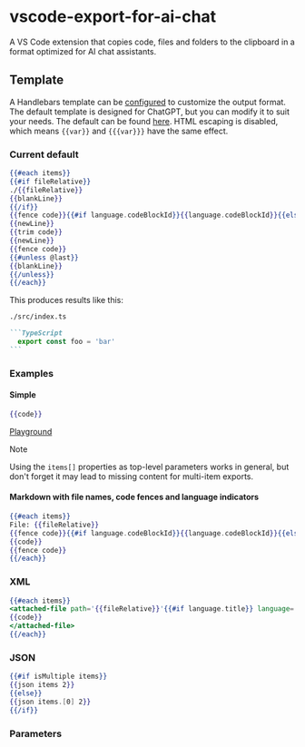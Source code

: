 # vscode-export-for-ai-chat

A VS Code extension that copies code, files and folders to the clipboard in a format optimized for AI chat assistants.

## Template

A Handlebars template can be [configured](vscode://settings/export-for-ai-chat.template) to customize the output format. The default template is designed for ChatGPT, but you can modify it to suit your needs. The default can be found [here](https://github.com/Jaid/vscode-export-for-ai-chat/blob/main/package.json#:~:text=export%2Dfor%2Dai%2Dchat.template). HTML escaping is disabled, which means `{{var}}` and `{{{var}}}` have the same effect.

### Current default

```hbs
{{#each items}}
{{#if fileRelative}}
./{{fileRelative}}
{{blankLine}}
{{/if}}
{{fence code}}{{#if language.codeBlockId}}{{language.codeBlockId}}{{else}}{{languageId}}{{/if}}
{{newLine}}
{{trim code}}
{{newLine}}
{{fence code}}
{{#unless @last}}
{{blankLine}}
{{/unless}}
{{/each}}
```

This produces results like this:

````markdown
./src/index.ts

```TypeScript
  export const foo = 'bar'
```
````

### Examples

#### Simple

```hbs
{{code}}
```
[Playground](https://handlebarsjs.com/playground.html#format=1&currentExample=%7B%22template%22%3A%22%7B%7Bcode%7D%7D%22%2C%22partials%22%3A%5B%5D%2C%22input%22%3A%22%7B%5Cn%20%20code%3A%20'export%20default%201'%5Cn%7D%5Cn%22%2C%22output%22%3A%22export%20default%201%22%2C%22preparationScript%22%3A%22%22%2C%22handlebarsVersion%22%3A%224.7.8%22%7D)

> [!NOTE]
> Using the `items[]` properties as top-level parameters works in general, but don't forget it may lead to missing content for multi-item exports.

#### Markdown with file names, code fences and language indicators

```hbs
{{#each items}}
File: {{fileRelative}}
{{fence code}}{{#if language.codeBlockId}}{{language.codeBlockId}}{{else}}{{languageId}}{{/if}}
{{code}}
{{fence code}}
{{/each}}
```

### XML

```hbs
{{#each items}}
<attached-file path='{{fileRelative}}'{{#if language.title}} language='{{language.title}}'{{/if}}>
{{code}}
</attached-file>
{{/each}}
```
### JSON

```hbs
{{#if isMultiple items}}
{{json items 2}}
{{else}}
{{json items.[0] 2}}
{{/if}}
```

### Parameters

<!-- LEGACY TABLE name|description|type|availability
---|---|---|---
newLine|a static newline character|string|always
blankLine|a static newline-newline sequence|string|always
workspaceName|name of the workspace|string|always
workspaceFolder|absolute file system path of the workspace folder|string|when workspace is open
workspaceFolderName|name of the workspace folder|string|when workspace is open
items|array of exported items with their metadata|array|always
items[].code|the code/text content|string|when item has text content
items[].languageId|VS Code language identifier (e.g., "typescript", "javascript")|string|when language is detected
items[].language|language object with title and codeBlockId|object|when language is mapped
items[].language.title|human-readable language name (e.g., "TypeScript", "JavaScript")|string|when language is mapped
items[].language.codeBlockId|identifier for markdown code blocks (e.g., "TypeScript", "TSX")|string|when language has custom code block ID
items[].isWholeFile|whether the entire file is included (not just a selection)|boolean|always
items[].file|absolute file system path|string|when item is from a file
items[].fileName|name of the file with extension|string|when item is from a file
items[].fileRelative|workspace-relative file path|string|when item is from a file in workspace
items[].folder|absolute folder path|string|when item represents a folder
items[].folderName|name of the folder|string|when item represents a folder
items[].folderRelative|workspace-relative folder path|string|when item is a folder in workspace -->
